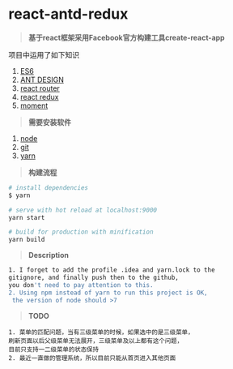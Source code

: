 # react-antd-redux
> **基于react框架采用Facebook官方构建工具create-react-app**

项目中运用了如下知识

1. [ES6](http://es6.ruanyifeng.com/)
1. [ANT DESIGN](https://ant.design/index-cn)
1. [react router](https://reacttraining.com/react-router/web/guides/philosophy)
1. [react redux](http://www.redux.org.cn/docs/basics/UsageWithReact.html)
1. [moment](http://momentjs.cn/docs/)

> **需要安装软件**

1. [node](http://nodejs.cn/)
1. [git](https://git-scm.com/)
1. [yarn](https://yarnpkg.com/zh-Hans/)

> **构建流程**

```bash
# install dependencies
$ yarn

# serve with hot reload at localhost:9000
yarn start

# build for production with minification
yarn build
```

> **Description**

```bash
1. I forget to add the profile .idea and yarn.lock to the
gitignore, and finally push then to the github,
you don't need to pay attention to this.
2. Using npm instead of yarn to run this project is OK,
 the version of node should >7
```

> **TODO**

```
1. 菜单的匹配问题，当有三级菜单的时候，如果选中的是三级菜单，
刷新页面以后父级菜单无法展开，三级菜单及以上都有这个问题，
目前只支持一二级菜单的状态保持
2. 最近一直做的管理系统，所以目前只能从首页进入其他页面
```
